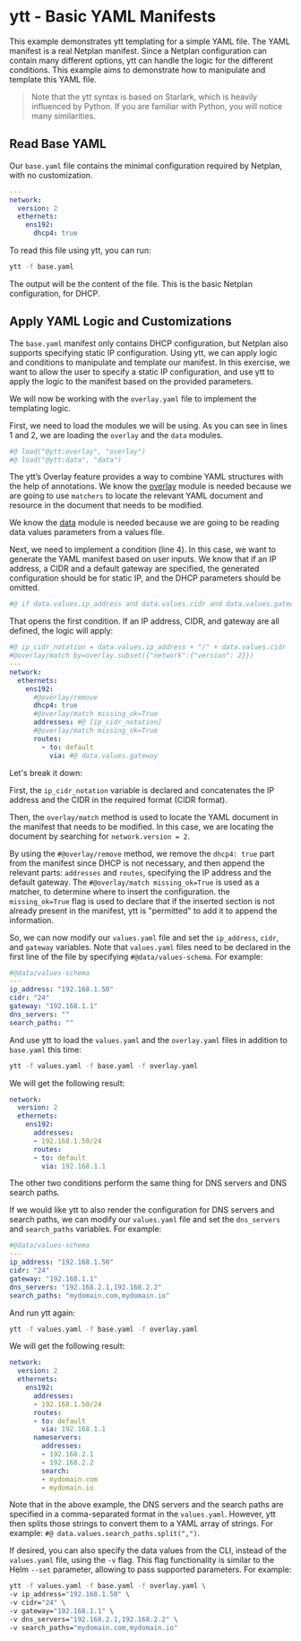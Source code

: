 # ytt - Basic YAML Manifests

This example demonstrates ytt templating for a simple YAML file.
The YAML manifest is a real Netplan manifest. Since a Netplan configuration can contain many different options, ytt can handle the logic for the different conditions.
This example aims to demonstrate how to manipulate and template this YAML file.

>Note that the ytt syntax is based on Starlark, which is heavily influenced by Python. If you are familiar with Python, you will notice many similarities.

## Read Base YAML

Our `base.yaml` file contains the minimal configuration required by Netplan, with no customization.

```yaml
---
network:
  version: 2
  ethernets:
    ens192:
      dhcp4: true
```

To read this file using ytt, you can run:

```bash
ytt -f base.yaml
```

The output will be the content of the file. This is the basic Netplan configuration, for DHCP.

## Apply YAML Logic and Customizations

The `base.yaml` manifest only contains DHCP configuration, but Netplan also supports specifying static IP configuration. Using ytt, we can apply logic and conditions to manipulate and template our manifest.
In this exercise, we want to allow the user to specify a static IP configuration, and use ytt to apply the logic to the manifest based on the provided parameters.

We will now be working with the `overlay.yaml` file to implement the templating logic.

First, we need to load the modules we will be using. As you can see in lines 1 and 2, we are loading the `overlay` and the `data` modules.

```yaml
#@ load("@ytt:overlay", "overlay")
#@ load("@ytt:data", "data")
```

The ytt’s Overlay feature provides a way to combine YAML structures with the help of annotations. We know the [overlay](https://carvel.dev/ytt/docs/latest/lang-ref-ytt-overlay) module is needed because we are going to use `matchers` to locate the relevant YAML document and resource in the document that needs to be modified.

We know the [data](https://carvel.dev/ytt/docs/latest/ytt-data-values) module is needed because we are going to be reading data values parameters from a values file.

Next, we need to implement a condition (line 4). In this case, we want to generate the YAML manifest based on user inputs. We know that if an IP address, a CIDR and a default gateway are specified, the generated configuration should be for static IP, and the DHCP parameters should be omitted.

```yaml
#@ if data.values.ip_address and data.values.cidr and data.values.gateway:
```

That opens the first condition. If an IP address, CIDR, and gateway are all defined, the logic will apply:

```yaml
#@ ip_cidr_notation = data.values.ip_address + "/" + data.values.cidr
#@overlay/match by=overlay.subset({"network":{"version": 2}})
---
network:
  ethernets:
    ens192:
      #@overlay/remove
      dhcp4: true
      #@overlay/match missing_ok=True
      addresses: #@ [ip_cidr_notation]
      #@overlay/match missing_ok=True
      routes:
        - to: default
          via: #@ data.values.gateway
```

Let's break it down:

First, the `ip_cidr_notation` variable is declared and concatenates the IP address and the CIDR in the required format (CIDR format).

Then, the `overlay/match` method is used to locate the YAML document in the manifest that needs to be modified. In this case, we are locating the document by searching for `network.version = 2`.

By using the `#@overlay/remove` method, we remove the `dhcp4: true` part from the manifest since DHCP is not necessary, and then append the relevant parts: `addresses` and `routes`, specifying the IP address and the default gateway. The `#@overlay/match missing_ok=True` is used as a matcher, to determine where to insert the configuration. the `missing_ok=True` flag is used to declare that if the inserted section is not already present in the manifest, ytt is "permitted" to add it to append the information.

So, we can now modify our `values.yaml` file and set the `ip_address`, `cidr`, and `gateway` variables. Note that `values.yaml` files need to be declared in the first line of the file by specifying `#@data/values-schema`. For example:

```yaml
#@data/values-schema
---
ip_address: "192.168.1.50"
cidr: "24"
gateway: "192.168.1.1"
dns_servers: ""
search_paths: ""
```

And use ytt to load the `values.yaml` and the `overlay.yaml` files in addition to `base.yaml` this time:

```bash
ytt -f values.yaml -f base.yaml -f overlay.yaml
```

We will get the following result:

```yaml
network:
  version: 2
  ethernets:
    ens192:
      addresses:
      - 192.168.1.50/24
      routes:
      - to: default
        via: 192.168.1.1
```

The other two conditions perform the same thing for DNS servers and DNS search paths.

If we would like ytt to also render the configuration for DNS servers and search paths, we can modify our `values.yaml` file and set the `dns_servers` and `search_paths` variables. For example:

```yaml
#@data/values-schema
---
ip_address: "192.168.1.50"
cidr: "24"
gateway: "192.168.1.1"
dns_servers: "192.168.2.1,192.168.2.2"
search_paths: "mydomain.com,mydomain.io"
```

And run ytt again:

```bash
ytt -f values.yaml -f base.yaml -f overlay.yaml
```

We will get the following result:

```yaml
network:
  version: 2
  ethernets:
    ens192:
      addresses:
      - 192.168.1.50/24
      routes:
      - to: default
        via: 192.168.1.1
      nameservers:
        addresses:
        - 192.168.2.1
        - 192.168.2.2
        search:
        - mydomain.com
        - mydomain.io
```

Note that in the above example, the DNS servers and the search paths are specified in a comma-separated format in the `values.yaml`. However, ytt then splits those strings to convert them to a YAML array of strings. For example: `#@ data.values.search_paths.split(",")`.

If desired, you can also specify the data values from the CLI, instead of the `values.yaml` file, using the `-v` flag. This flag functionality is similar to the Helm `--set` parameter, allowing to pass supported parameters. For example:

```bash
ytt -f values.yaml -f base.yaml -f overlay.yaml \
-v ip_address="192.168.1.50" \
-v cidr="24" \
-v gateway="192.168.1.1" \
-v dns_servers="192.168.2.1,192.168.2.2" \
-v search_paths="mydomain.com,mydomain.io"
```
